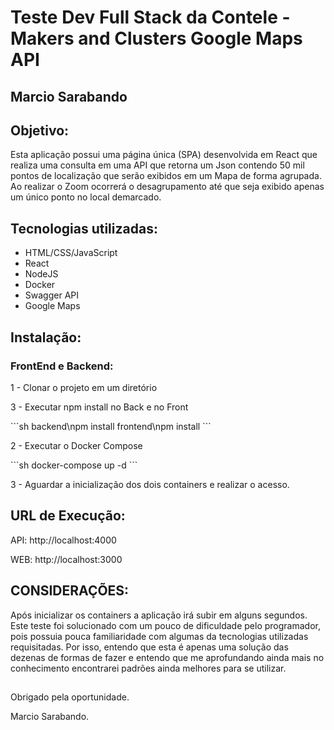 # Teste Dev Full Stack da Contele - Makers and Clusters Google Maps API
## Marcio Sarabando

## Objetivo: 
Esta aplicação possui uma página única (SPA) desenvolvida em React que realiza uma consulta em uma API que retorna um Json contendo 50 mil pontos de localização que serão exibidos em um Mapa de forma agrupada.
Ao realizar o Zoom ocorrerá o desagrupamento até que seja exibido apenas um único ponto no local demarcado.

## Tecnologias utilizadas:
<ul>
    <li>HTML/CSS/JavaScript</li>
    <li>React</li>
    <li>NodeJS</li>
    <li>Docker</li>
    <li>Swagger API</li>
    <li>Google Maps</li>
</ul>

## Instalação:
### FrontEnd e Backend:
<p>1 - Clonar o projeto em um diretório</p>
<p>3 - Executar npm install no Back e no Front </p>
```sh
backend\npm install
frontend\npm install
```
<p>2 - Executar o Docker Compose</p>
```sh
docker-compose up -d
```
<p>3 - Aguardar a inicialização dos dois containers e realizar o acesso.</p>

 ## URL de Execução:
<p>API: http://localhost:4000</p>
<p>WEB: http://localhost:3000</p>

## CONSIDERAÇÕES: 
Após inicializar os containers a aplicação irá subir em alguns segundos.
Este teste foi solucionado com um pouco de dificuldade pelo programador, pois possuia pouca familiaridade com algumas da tecnologias utilizadas requisitadas. Por isso, entendo que esta é apenas uma solução das dezenas de formas de fazer e entendo que me aprofundando ainda mais no conhecimento encontrarei padrões ainda melhores para se utilizar.
## 
Obrigado pela oportunidade.

Marcio Sarabando.